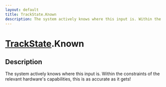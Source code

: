 ```yaml
---
layout: default
title: TrackState.Known
description: The system actively knows where this input is. Within the constraints of the relevant hardware's capabilities, this is as accurate as it gets!
---
```

# [TrackState]({{site.url}}/Pages/Reference/TrackState.html).Known

## Description
The system actively knows where this input is. Within
the constraints of the relevant hardware's capabilities, this is
as accurate as it gets!

